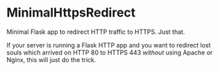# MinimalHttpsRedirect
Minimal Flask app to redirect HTTP traffic to HTTPS. Just that.

If your server is running a Flask HTTP app and you want to redirect lost souls which arrived on HTTP 80 to HTTPS 443 *without* using Apache or Nginx, this will just do the trick.

